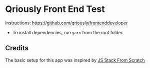 # Qriously Front End Test

Instructions: https://github.com/qriously/frontenddeveloper

* To install dependencies, run `yarn` from the root folder.

## Credits

The basic setup for this app was inspired by [JS Stack From Scratch](https://github.com/verekia/js-stack-from-scratch)